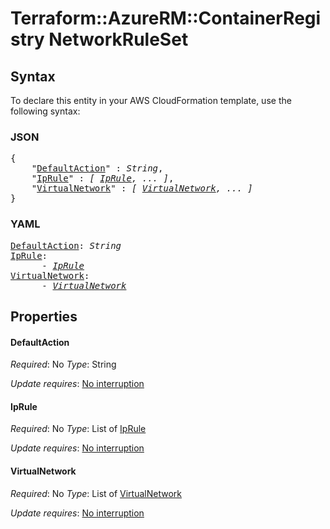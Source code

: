 # Terraform::AzureRM::ContainerRegistry NetworkRuleSet

## Syntax

To declare this entity in your AWS CloudFormation template, use the following syntax:

### JSON

<pre>
{
    "<a href="#defaultaction" title="DefaultAction">DefaultAction</a>" : <i>String</i>,
    "<a href="#iprule" title="IpRule">IpRule</a>" : <i>[ <a href="networkruleset-iprule.md">IpRule</a>, ... ]</i>,
    "<a href="#virtualnetwork" title="VirtualNetwork">VirtualNetwork</a>" : <i>[ <a href="networkruleset-virtualnetwork.md">VirtualNetwork</a>, ... ]</i>
}
</pre>

### YAML

<pre>
<a href="#defaultaction" title="DefaultAction">DefaultAction</a>: <i>String</i>
<a href="#iprule" title="IpRule">IpRule</a>: <i>
      - <a href="networkruleset-iprule.md">IpRule</a></i>
<a href="#virtualnetwork" title="VirtualNetwork">VirtualNetwork</a>: <i>
      - <a href="networkruleset-virtualnetwork.md">VirtualNetwork</a></i>
</pre>

## Properties

#### DefaultAction

_Required_: No
_Type_: String

_Update requires_: [No interruption](https://docs.aws.amazon.com/AWSCloudFormation/latest/UserGuide/using-cfn-updating-stacks-update-behaviors.html#update-no-interrupt)

#### IpRule

_Required_: No
_Type_: List of <a href="networkruleset-iprule.md">IpRule</a>

_Update requires_: [No interruption](https://docs.aws.amazon.com/AWSCloudFormation/latest/UserGuide/using-cfn-updating-stacks-update-behaviors.html#update-no-interrupt)

#### VirtualNetwork

_Required_: No
_Type_: List of <a href="networkruleset-virtualnetwork.md">VirtualNetwork</a>

_Update requires_: [No interruption](https://docs.aws.amazon.com/AWSCloudFormation/latest/UserGuide/using-cfn-updating-stacks-update-behaviors.html#update-no-interrupt)

